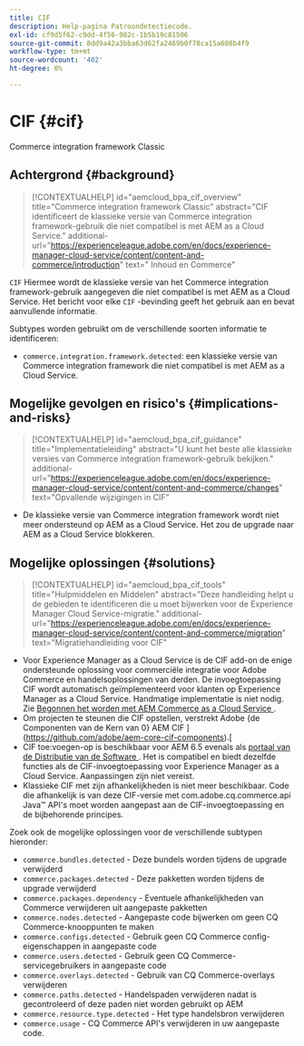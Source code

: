 ```yaml
---
title: CIF
description: Help-pagina Patroondetectiecode.
exl-id: cf9d5f62-c9dd-4f56-982c-1b5b19c81506
source-git-commit: 8dd9a42a3bba63d62fa2469b0f78ca15a608b4f9
workflow-type: tm+mt
source-wordcount: '402'
ht-degree: 0%

---
```


# CIF {#cif}

Commerce integration framework Classic

## Achtergrond {#background}

>[!CONTEXTUALHELP]
>id="aemcloud_bpa_cif_overview"
>title="Commerce integration framework Classic"
>abstract="CIF identificeert de klassieke versie van Commerce integration framework-gebruik die niet compatibel is met AEM as a Cloud Service."
>additional-url="https://experienceleague.adobe.com/en/docs/experience-manager-cloud-service/content/content-and-commerce/introduction" text=" Inhoud en Commerce"

`CIF` Hiermee wordt de klassieke versie van het Commerce integration framework-gebruik aangegeven die niet compatibel is met AEM as a Cloud Service. Het bericht voor elke `CIF` -bevinding geeft het gebruik aan en bevat aanvullende informatie.

Subtypes worden gebruikt om de verschillende soorten informatie te identificeren:

* `commerce.integration.framework.detected`: een klassieke versie van Commerce integration framework die niet compatibel is met AEM as a Cloud Service.


## Mogelijke gevolgen en risico&#39;s {#implications-and-risks}

>[!CONTEXTUALHELP]
>id="aemcloud_bpa_cif_guidance"
>title="Implementatieleiding"
>abstract="U kunt het beste alle klassieke versies van Commerce integration framework-gebruik bekijken."
>additional-url="https://experienceleague.adobe.com/en/docs/experience-manager-cloud-service/content/content-and-commerce/changes" text="Opvallende wijzigingen in CIF"

* De klassieke versie van Commerce integration framework wordt niet meer ondersteund op AEM as a Cloud Service. Het zou de upgrade naar AEM as a Cloud Service blokkeren.

## Mogelijke oplossingen {#solutions}

>[!CONTEXTUALHELP]
>id="aemcloud_bpa_cif_tools"
>title="Hulpmiddelen en Middelen"
>abstract="Deze handleiding helpt u de gebieden te identificeren die u moet bijwerken voor de Experience Manager Cloud Service-migratie."
>additional-url="https://experienceleague.adobe.com/en/docs/experience-manager-cloud-service/content/content-and-commerce/migration" text="Migratiehandleiding voor CIF"

* Voor Experience Manager as a Cloud Service is de CIF add-on de enige ondersteunde oplossing voor commerciële integratie voor Adobe Commerce en handelsoplossingen van derden. De invoegtoepassing CIF wordt automatisch geïmplementeerd voor klanten op Experience Manager as a Cloud Service. Handmatige implementatie is niet nodig. Zie [ Begonnen het worden met AEM Commerce as a Cloud Service ](https://experienceleague.adobe.com/en/docs/experience-manager-cloud-service/content/content-and-commerce/storefront/getting-started).
* Om projecten te steunen die CIF opstellen, verstrekt Adobe {de Componenten van de Kern van 0} AEM CIF ](https://github.com/adobe/aem-core-cif-components).[
* CIF toe:voegen-op is beschikbaar voor AEM 6.5 evenals als [ portaal van de Distributie van de Software ](https://experience.adobe.com/#/downloads/content/software-distribution/en/aem.html). Het is compatibel en biedt dezelfde functies als de CIF-invoegtoepassing voor Experience Manager as a Cloud Service. Aanpassingen zijn niet vereist.
* Klassieke CIF met zijn afhankelijkheden is niet meer beschikbaar. Code die afhankelijk is van deze CIF-versie met com.adobe.cq.commerce.api Java™ API&#39;s moet worden aangepast aan de CIF-invoegtoepassing en de bijbehorende principes.

Zoek ook de mogelijke oplossingen voor de verschillende subtypen hieronder:

* `commerce.bundles.detected` - Deze bundels worden tijdens de upgrade verwijderd
* `commerce.packages.detected` - Deze pakketten worden tijdens de upgrade verwijderd
* `commerce.packages.dependency` - Eventuele afhankelijkheden van Commerce verwijderen uit aangepaste pakketten
* `commerce.nodes.detected` - Aangepaste code bijwerken om geen CQ Commerce-knooppunten te maken
* `commerce.configs.detected` - Gebruik geen CQ Commerce config-eigenschappen in aangepaste code
* `commerce.users.detected` - Gebruik geen CQ Commerce-servicegebruikers in aangepaste code
* `commerce.overlays.detected` - Gebruik van CQ Commerce-overlays verwijderen
* `commerce.paths.detected` - Handelspaden verwijderen nadat is gecontroleerd of deze paden niet worden gebruikt op AEM
* `commerce.resource.type.detected` - Het type handelsbron verwijderen
* `commerce.usage` - CQ Commerce API&#39;s verwijderen in uw aangepaste code.
